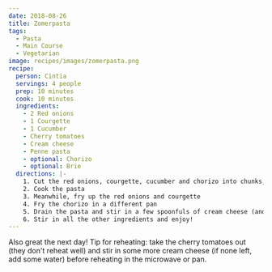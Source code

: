 ```yaml
---
date: 2018-08-26
title: Zomerpasta
tags:
  - Pasta
  - Main Course
  - Vegetarian
image: recipes/images/zomerpasta.png
recipe:
  person: Cintia
  servings: 4 people
  prep: 10 minutes
  cook: 10 minutes
  ingredients:
    - 2 Red onions
    - 1 Courgette
    - 1 Cucumber
    - Cherry tomatoes
    - Cream cheese
    - Penne pasta
    - optional: Chorizo
    - optional: Brie
  directions: |-
    1. Cut the red onions, courgette, cucumber and chorizo into chunks, halve the cherry tomatoes
    2. Cook the pasta
    3. Meanwhile, fry up the red onions and courgette
    4. Fry the chorizo in a different pan
    5. Drain the pasta and stir in a few spoonfuls of cream cheese (and optionally brie)
    6. Stir in all the other ingredients and enjoy!
---
```


Also great the next day! Tip for reheating: take the cherry tomatoes out (they don't reheat well) and stir in some more cream cheese (if none left, add some water) before reheating in the microwave or pan.
